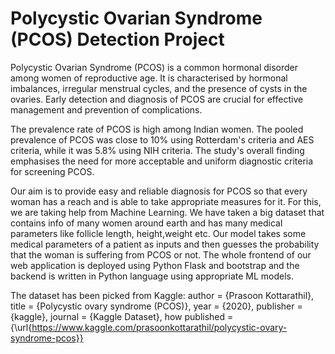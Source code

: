 # Polycystic Ovarian Syndrome (PCOS) Detection Project
Polycystic Ovarian Syndrome (PCOS) is a common hormonal disorder among
women of reproductive age. It is characterised by hormonal imbalances, irregular
menstrual cycles, and the presence of cysts in the ovaries. Early detection and
diagnosis of PCOS are crucial for effective management and prevention of
complications.

The prevalence rate of PCOS is high among Indian women. The pooled prevalence
of PCOS was close to 10% using Rotterdam's criteria and AES criteria, while it was
5.8% using NIH criteria. The study's overall finding emphasises the need for more
acceptable and uniform diagnostic criteria for screening PCOS.

Our aim is to provide easy and reliable diagnosis for PCOS so that every woman
has a reach and is able to take appropriate measures for it. For this, we are taking
help from Machine Learning. We have taken a big dataset that contains info of
many women around earth and has many medical parameters like follicle length,
height,weight etc. Our model takes some medical parameters of a patient as
inputs and then guesses the probability that the woman is suffering from PCOS or
not. The whole frontend of our web application is deployed using Python Flask and
bootstrap and the backend is written in Python language using appropriate ML
models.


The dataset has been picked from Kaggle:
author = {Prasoon Kottarathil},
title = {Polycystic ovary syndrome (PCOS)},
year = {2020},
publisher = {kaggle},
journal = {Kaggle Dataset},
how published = {\url{https://www.kaggle.com/prasoonkottarathil/polycystic-ovary-syndrome-pcos}}
